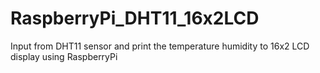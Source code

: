 # RaspberryPi_DHT11_16x2LCD
Input from DHT11 sensor and print the temperature humidity to 16x2 LCD display using RaspberryPi
